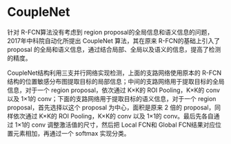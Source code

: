 
# CoupleNet

针对 R-FCN算法没有考虑到 region proposal的全局信息和语义信息的问题，2017年中科院自动化所提出 CoupleNet 算法，其在原来 R-FCN的基础上引入了 proposal 的全局和语义信息，通过结合局部、全局以及语义的信息，提高了检测的精度。


CoupleNet结构利用三支并行网络实现检测，上面的支路网络使用原本的 R-FCN结构的位置敏感分布图提取目标的局部信息；中间的支路网络用于提取目标的全局信息，对于一个 region proposal，依次通过 K×K的 ROI Pooling，K×K的 conv 以及 1×1的 conv；下面的支路网络用于提取目标的语义信息，对于一个 region proposal，首先选择以这个 proposal 为中心，面积是原来 2 倍的 proposal，同样依次通过 K×K的 ROI Pooling，K×K的 conv 以及 1×1的 conv。最后先各自通过 1×1的 conv 调整激活值的尺寸，然后把 Local FCN和 Global FCN结果对应位置元素相加，再通过一个 softmax 实现分类。
